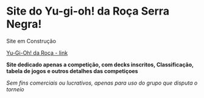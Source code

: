 # Site do Yu-gi-oh! da Roça Serra Negra!

Site em Construção 

[Yu-Gi-Oh! da Roça - link](https://robson-lima-jr.github.io/Yugioh-Serra-Negra/)

**Site dedicado apenas a competição, com decks inscritos, Classificação, tabela de jogos e outros detalhes das competiçoes**

_Sem fins comerciais ou lucrativos, apenas para uso do grupo que disputa o torneio_
